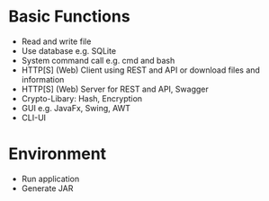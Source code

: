# Basic Functions

- Read and write file
- Use database e.g. SQLite
- System command call e.g. cmd and bash
- HTTP[S] (Web) Client using REST and API or download files and information
- HTTP[S] (Web) Server for REST and API, Swagger
- Crypto-Libary: Hash, Encryption
- GUI e.g. JavaFx, Swing, AWT
- CLI-UI

# Environment

- Run application
- Generate JAR
